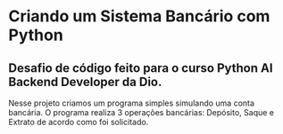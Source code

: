 # Criando um Sistema Bancário com Python
## Desafio de código feito para o curso Python AI Backend Developer da Dio.

Nesse projeto criamos um programa simples simulando uma conta bancária. 
O programa realiza 3 operações bancárias: Depósito, Saque e Extrato de acordo como foi solicitado.
